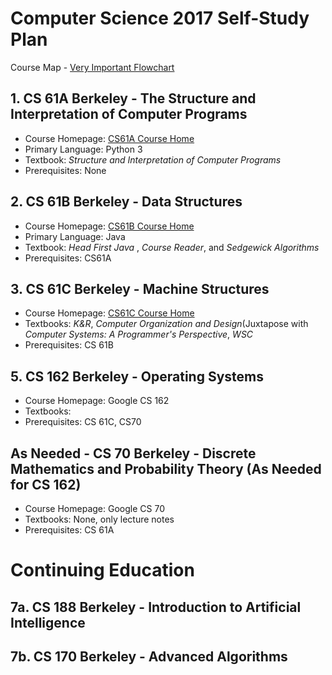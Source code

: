 Computer Science 2017 Self-Study Plan
=====================================

Course Map - [Very Important Flowchart](https://hkn.eecs.berkeley.edu/courseguides?_ga=1.258244810.1106053982.1482610526)
## 1. CS 61A Berkeley - The Structure and Interpretation of Computer Programs
* Course Homepage: [CS61A Course Home](http://cs61a.org/)
* Primary Language: Python 3
* Textbook: _Structure and Interpretation of Computer Programs_
* Prerequisites: None

## 2. CS 61B Berkeley - Data Structures
* Course Homepage: [CS61B Course Home](https://inst.eecs.berkeley.edu/~cs61b/fa16/index.html)
* Primary Language: Java
* Textbook: _Head First Java_ , _Course Reader_, and _Sedgewick Algorithms_
* Prerequisites: CS61A

## 3. CS 61C Berkeley - Machine Structures
* Course Homepage: [CS61C Course Home](http://www-inst.eecs.berkeley.edu/~cs61c/fa16/)
* Textbooks: _K&R_, _Computer Organization and Design_(Juxtapose with _Computer Systems: A Programmer's Perspective_, _WSC_
* Prerequisites: CS 61B

## 5. CS 162 Berkeley - Operating Systems
* Course Homepage: Google CS 162
* Textbooks:
* Prerequisites: CS 61C, CS70

## As Needed - CS 70 Berkeley - Discrete Mathematics and Probability Theory (As Needed for CS 162)
* Course Homepage: Google CS 70
* Textbooks: None, only lecture notes
* Prerequisites: CS 61A

Continuing Education
====================

## 7a. CS 188 Berkeley - Introduction to Artificial Intelligence
## 7b. CS 170 Berkeley - Advanced Algorithms
